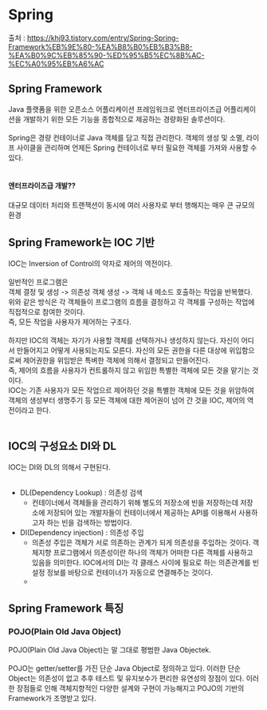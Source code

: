 # Spring

출처 : https://khj93.tistory.com/entry/Spring-Spring-Framework%EB%9E%80-%EA%B8%B0%EB%B3%B8-%EA%B0%9C%EB%85%90-%ED%95%B5%EC%8B%AC-%EC%A0%95%EB%A6%AC

## Spring Framework
Java 플랫폼을 위한 오픈소스 어플리케이션 프레임워크로 엔터프라이즈급 어플리케이션을 개발하기 위한 모든 기능을 종합적으로 제공하는 경량화된 솔루션이다.
<br/>
<br/>
Spring은 경량 컨테이너로 Java 객체를 담고 직접 관리한다. 객체의 생성 및 소멸, 라이프 사이클을 관리하며 언제든 Spring 컨테이너로 부터 필요한 객체를 가져와 사용할 수 있다.
<br/>
<br/>

#### 엔터프라이즈급 개발??
대규모 데이터 처리와 트랜잭션이 동시에 여러 사용자로 부터 행해지는 매우 큰 규모의 환경

## Spring Framework는 IOC 기반
IOC는 Inversion of Control의 약자로 제어의 역전이다.
<br/>
<br/>
일반적인 프로그램은
<br/>
객체 결정 및 생성 -> 의존성 객체 생성 -> 객체 내 메소드 호출하는 작업을 반복했다.
<br/>
위와 같은 방식은 각 객체들이 프로그램의 흐름을 결정하고 각 객체를 구성하는 작업에 직접적으로 참여한 것이다.
<br/>
즉, 모든 작업을 사용자가 제어하는 구조다.
<br/>
<br/>
하지만 IOC의 객체는 자기가 사용할 객체를 선택하거나 생성하지 않는다. 자신이 어디서 만들어지고 어떻게 사용되는지도 모른다. 자신의 모든 권한을 다른 대상에 위입함으로써 제어권한을 위임받은 특벼한 객체에 의해서 결정되고 만들어진다.
<br/>
즉, 제어의 흐름을 사용자가 컨트롤하지 않고 위임한 특별한 객체에 모든 것을 맡기는 것이다.
<br/>
IOC는 기존 사용자가 모든 작업으르 제어하던 것을 특별한 객체에 모든 것을 위암하여 객체의 생성부터 생명주기 등 모든 객체에 대한 제어권이 넘어 간 것을 IOC, 제어의 역전이라고 한다.
<br/>
<br/>

## IOC의 구성요소 DI와 DL
IOC는 DI와 DL의 의해서 구현된다.
<br/>
<br/>

- DL(Dependency Lookup) : 의존성 검색
  - 컨테이너에서 객체들을 관리하기 위해 별도의 저장소에 빈을 저장하는데 저장소에 저장되어 있는 개발자들이 컨테이너에서 제공하는 API를 이용해서 사용하고자 하는 빈을 검색하는 방법이다.
- DI(Dependency injection) : 의존성 주입
  - 의존성 주입은 객체가 서로 의존하는 관계가 되게 의존성을 주입하는 것이다. 객체지향 프로그램에서 의존성이란 하나의 객체가 어떠한 다른 객체를 사용하고 있음을 의미한다. IOC에서의 DI는 각 클래스 사이에 필요로 하는 의존관계를 빈 설정 정보를 바탕으로 컨테이너가 자동으로 연결해주는 것이다.
    <br/>
  - <br/>

## Spring Framework 특징
### POJO(Plain Old Java Object)
POJO(Plain Old Java Object)는 말 그대로 평범한 Java Objectek.
<br/>
<br/>
POJO는 getter/setter를 가진 단순 Java Object로 정의하고 있다. 이러한 단순 Object는 의존성이 없고 추후 테스트 및 유지보수가 편리한 유연성의 장점이 있다. 이러한 장점들로 인해 객체지향적인 다양한 설계와 구현이 가능해지고 POJO의 기반의 Framework가 조명받고 있다.

